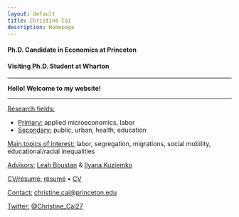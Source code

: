 ```yaml
---
layout: default
title: Christine Cai
description: Homepage
---
```


#### Ph.D. Candidate in Economics at Princeton
#### Visiting Ph.D. Student at Wharton

<hr />

<strong>Hello! Welcome to my website!</strong>

<hr />


<u>Research fields:</u>
* <u>Primary:</u> applied microeconomics, labor
* <u>Secondary:</u> public, urban, health, education
			
<u>Main topics of interest:</u> labor, segregation, migrations, social mobility, educational/racial inequalities

<u>Advisors:</u> <a href="https://scholar.princeton.edu/lboustan/home">Leah Boustan</a> & <a href="https://scholar.princeton.edu/kuziemko/home">Ilyana Kuziemko</a>
	
<u>CV/résumé:</u> <a href="/assets/pdf/Christine_Cai_resume.pdf">résumé</a> • <a href="/assets/pdf/Christine_Cai_CV.pdf">CV</a>

<u>Contact:</u> <a href="mailto:christine.cai@princeton.edu">christine.cai@princeton.edu</a>

<u>Twitter:</u> <a href="https://twitter.com/Christine_Cai27">@Christine_Cai27</a>
